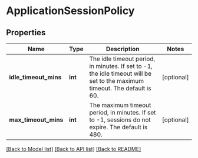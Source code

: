 # ApplicationSessionPolicy

## Properties
Name | Type | Description | Notes
------------ | ------------- | ------------- | -------------
**idle_timeout_mins** | **int** | The idle timeout period, in minutes. If set to -1, the idle timeout will be set to the maximum timeout. The default is 60. | [optional] 
**max_timeout_mins** | **int** | The maximum timeout period, in minutes. If set to -1, sessions do not expire. The default is 480. | [optional] 

[[Back to Model list]](../README.md#documentation-for-models) [[Back to API list]](../README.md#documentation-for-api-endpoints) [[Back to README]](../README.md)


